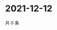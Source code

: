 # 2021-12-12

共 0 条

<!-- BEGIN WEIBO -->
<!-- 最后更新时间 Sun Dec 12 2021 16:17:11 GMT+0800 (China Standard Time) -->

<!-- END WEIBO -->
